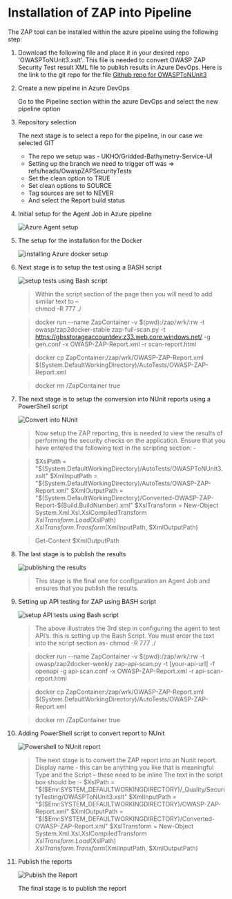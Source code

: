 # Installation of ZAP into Pipeline 

The ZAP tool can be installed within the azure pipeline using the following step: 

1. Download the following file and place it in your desired repo 
'OWASPToNUnit3.xslt'. This file is needed to convert OWASP ZAP Security Test result XML file to publish results in Azure DevOps.
Here is the link to the git repo for the file [Github repo for OWASPToNUnit3](https://dev.azure.com/francislacroix/_git/CodeShare?path=/OWASPBlog/OWASPToNUnit3.xslt)

1.	Create a new pipeline in Azure DevOps

    Go to the Pipeline section within the azure DevOps and select the new pipeline option 

1.	Repository selection 

    The next stage is to select a repo for the pipeline, in our case we selected GIT 

    - The repo we setup was - UKHO/Gridded-Bathymetry-Service-UI
    - Setting up the branch we need to trigger off was => refs/heads/OwaspZAPSecurityTests 
    -	Set the clean option to TRUE 
    -	Set clean options to SOURCE 
    -	Tag sources are set to NEVER 
    -	And select the Report build status
  
1.	Initial setup for the Agent Job in Azure pipeline
   
    ![Azure Agent setup](https://github.com/UKHO/docs/blob/Security-test-automation/quality-assurance/images/zapazuresetup.jpg)

1.	The setup for the installation for the Docker
   
    ![installing Azure docker setup](https://github.com/UKHO/docs/blob/Security-test-automation/quality-assurance/images/zap2.jpg)

1. Next stage is to setup the test using a BASH script
   
   ![setup tests using Bash script](https://github.com/UKHO/docs/blob/Security-test-automation/quality-assurance/images/zap3.jpg)

    > Within the script section of the page then you will need to add similar text to –  
    chmod -R 777  ./ 
 
    > docker run --name ZapContainer -v $(pwd):/zap/wrk/:rw -t owasp/zap2docker-stable zap-full-scan.py -t https://gbsstorageaccountdev.z33.web.core.windows.net/ -g gen.conf -x OWASP-ZAP-Report.xml -r scan-report.html 
 
    > docker cp ZapContainer:/zap/wrk/OWASP-ZAP-Report.xml $(System.DefaultWorkingDirectory)/AutoTests/OWASP-ZAP-Report.xml 
 
    > docker rm /ZapContainer 
    true

1.	The next stage is to setup the conversion into NUnit reports using a PowerShell script
   
    ![Convert into NUnit](https://github.com/UKHO/docs/blob/Security-test-automation/quality-assurance/images/zap4.jpg)

    > Now setup the ZAP reporting, this is needed to view the results of performing the security checks on the application. Ensure that you have entered the following text in the scripting section: -

    > $XslPath = "$(System.DefaultWorkingDirectory)/AutoTests/OWASPToNUnit3.xslt" 
    > $XmlInputPath = "$(System.DefaultWorkingDirectory)/AutoTests/OWASP-ZAP-Report.xml" 
    > $XmlOutputPath = "$(System.DefaultWorkingDirectory)/Converted-OWASP-ZAP-Report-$(Build.BuildNumber).xml" 
    > $XslTransform = New-Object System.Xml.Xsl.XslCompiledTransform 
    > $XslTransform.Load($XslPath) 
    > $XslTransform.Transform($XmlInputPath, $XmlOutputPath) 
 
    > Get-Content $XmlOutputPath 

1.	The last stage is to publish the results
   
    ![publishing the results](https://github.com/UKHO/docs/blob/Security-test-automation/quality-assurance/images/zap5.jpg)

    > This stage is the final one for configuration an Agent Job and ensures that you publish the results.

1.	Setting up API testing for ZAP using BASH script

    ![setup API tests using Bash script](https://github.com/UKHO/docs/blob/Security-test-automation/quality-assurance/images/zap6.jpg)
   
    > The above illustrates the 3rd step in configuring the agent to test API’s. this is setting up the Bash Script. You must enter the text into the script section as-
    chmod -R 777 ./

    > docker run --name ZapContainer -v $(pwd):/zap/wrk/:rw -t owasp/zap2docker-weekly zap-api-scan.py -t [your-api-url] -f openapi -g api-scan.conf -x OWASP-ZAP-Report.xml -r api-scan-report.html

    > docker cp ZapContainer:/zap/wrk/OWASP-ZAP-Report.xml $(System.DefaultWorkingDirectory)/AutoTests/OWASP-ZAP-Report.xml

    > docker rm /ZapContainer
    true

1. Adding PowerShell script to convert report to NUnit

    ![Powershell to NUnit report](https://github.com/UKHO/docs/blob/Security-test-automation/quality-assurance/images/zap7.jpg)

    > The next stage is to convert the ZAP report into an Nunit report. 
    Display name  - this can be anything you like that is meaningful 
    Type and the Script – these need to be inline 
    The text in the script box should be :- 
    $XslPath = "$($Env:SYSTEM_DEFAULTWORKINGDIRECTORY)/_Quality/SecurityTesting/OWASPToNUnit3.xslt" 
    $XmlInputPath = "$($Env:SYSTEM_DEFAULTWORKINGDIRECTORY)/OWASP-ZAP-Report.xml" 
    $XmlOutputPath = "$($Env:SYSTEM_DEFAULTWORKINGDIRECTORY)/Converted-OWASP-ZAP-Report.xml" 
    $XslTransform = New-Object System.Xml.Xsl.XslCompiledTransform 
    $XslTransform.Load($XslPath) 
    $XslTransform.Transform($XmlInputPath, $XmlOutputPath) 
 
1. Publish the reports

    ![Publish the Report](https://github.com/UKHO/docs/blob/Security-test-automation/quality-assurance/images/zap8.jpg)

    The final stage is to publish the report
